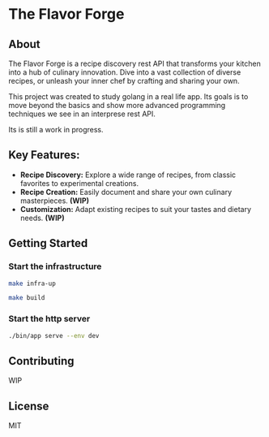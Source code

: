 # The Flavor Forge

## About

The Flavor Forge is a recipe discovery rest API that transforms your kitchen into a hub of culinary innovation. 
Dive into a vast collection of diverse recipes, or unleash your inner chef by crafting and sharing your own.

This project was created to study golang in a real life app. Its goals is to move beyond the basics and show more advanced programming techniques we see in an interprese rest API.

Its is still a work in progress. 

## Key Features:

* **Recipe Discovery:** Explore a wide range of recipes, from classic favorites to experimental creations.
* **Recipe Creation:** Easily document and share your own culinary masterpieces. **(WIP)**
* **Customization:** Adapt existing recipes to suit your tastes and dietary needs. **(WIP)**

## Getting Started

### Start the infrastructure

```bash
make infra-up
```

```bash
make build
```

### Start the http server
```bash
./bin/app serve --env dev
```

## Contributing

WIP

## License

MIT
